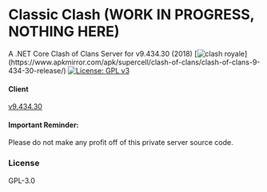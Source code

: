 # Classic Clash (WORK IN PROGRESS, NOTHING HERE)
A .NET Core Clash of Clans Server for v9.434.30 (2018)
[![clash royale](https://img.shields.io/badge/Clash%20of%20Clans-9.434.30-brightred.svg?style=flat")](https://www.apkmirror.com/apk/supercell/clash-of-clans/clash-of-clans-9-434-30-release/)
[![License: GPL v3](https://img.shields.io/badge/License-GPLv3-blue.svg)](https://www.gnu.org/licenses/gpl-3.0)

#### Client
[v9.434.30](https://www.apkmirror.com/apk/supercell/clash-of-clans/clash-of-clans-9-434-30-release/clash-of-clans-9-434-30-android-apk-download/)

#### Important Reminder:
Please do not make any profit off of this private server source code.

### License
GPL-3.0
